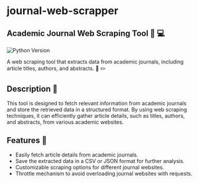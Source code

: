 # journal-web-scrapper

## Academic Journal Web Scraping Tool :newspaper: :computer:

![Python Version](https://img.shields.io/badge/python-3.9%2B-blue)

A web scraping tool that extracts data from academic journals, including article titles, authors, and abstracts. :page_facing_up: :pencil2:

## Description :memo:

This tool is designed to fetch relevant information from academic journals and store the retrieved data in a structured format. By using web scraping techniques, it can efficiently gather article details, such as titles, authors, and abstracts, from various academic websites.

## Features :rocket:

- Easily fetch article details from academic journals.
- Save the extracted data in a CSV or JSON format for further analysis.
- Customizable scraping options for different journal websites.
- Throttle mechanism to avoid overloading journal websites with requests.



